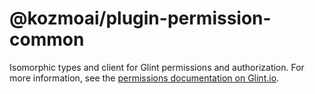 # @kozmoai/plugin-permission-common

Isomorphic types and client for Glint permissions and authorization. For more information, see the [permissions documentation on Glint.io](https://glint.io/docs/permissions/overview).
